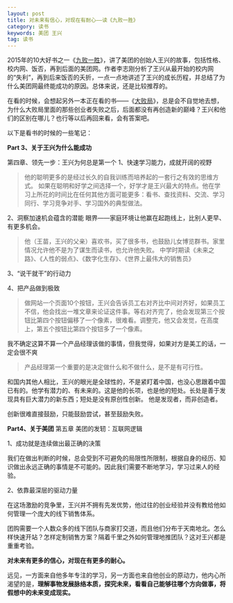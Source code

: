 ```yaml
---
layout: post
title: 对未来有信心，对现在有耐心——读《九败一胜》
category: 读书
keywords: 美团 王兴
tag: 读书
---
```

2015年的10大好书之一《[九败一胜](https://book.douban.com/subject/2018527/)》，讲了美团的创始人王兴的故事，包括性格、校内网、饭否，再到后面的美团网。作者李志刚分析了王兴从最开始的校内网的“失利”，再到后来饭否的夭折，一点一点地讲述了王兴的成长历程，并总结了为什么美团网最终能成功的原因。总体来说，还是比较推荐的。

在看的时候，会想起另外一本正在看的书——《[大败局](https://book.douban.com/subject/1072438/)》，总是会不自觉地去想，为什么大败局里面的那些创业者失败之后，后面都没有再创造新的巅峰？王兴和他们的区别在哪儿？也行等以后再回来看，会有答案吧。

以下是看书的时候的一些笔记：
	


**Part 3、关于王兴为什么能成功**

第四章、领先一步：王兴为何总是第一个
1、快速学习能力，成就开阔的视野

>他的聪明更多的是经过长久的自我训练而培养起的一套行之有效的思维方式。
如果在聪明和好学之间选择一个，好学才是王兴最大的特点。他在学习上所花的时间比在任何其他方面可能更多：看书、查找资料、交流、学习同行、学习竞争对手、学习国外的典型做法。

2、洞察加速机会蕴含的潜能
眼界——家庭环境让他赢在起跑线上，比别人更早、有更多机会。

>他（王苗，王兴的父亲）喜欢书，买了很多书，也鼓励儿女博览群书。家里情况允许他不是为了谋生而读书，也允许他失败。
中学时期读《未来之路》、《人性的弱点》、《数字化生存》、《世界上最伟大的销售员》

3、“说干就干”的行动力

4、把产品做到极致

>做网站一个页面10个按钮，王兴会告诉员工右对齐比中间对齐好，如果员工不信，他会找出一堆文章来论证这件事。等右对齐完了，他会发现第三个按钮比第四个按钮偏移了一个像素，很难看。调整完，他又会发觉，在高度上，第五个按钮比第四个按钮多了一个像素。


我不确定这算不算一个产品经理该做的事情，但我觉得，如果对方是美工的话，一定会很不爽


>产品经理第一个重要的是决定做什么和不做什么，是不是有可行性。
>
和国内其他人相比，王兴的眼光是全球性的，不是紧盯着中国，也没心思跟着中国已有的。他学有潜力的、有未来的。这是他的长项，也是他的短处。长处是善于发现具有巨大潜力的新东西；短处是没有原创性创新。
他是发现者，而非创造者。
>
创新很难直接鼓励，只能鼓励尝试，甚至鼓励失败。

**Part4、关于美团**
第五章 美团的发轫：互联网逻辑

1、成功就是连续做出最正确的决策
>
我们在做出判断的时候，总会受到不可避免的局限性所限制，根据自身的经历、知识做出永远正确的事情是不可能的。因此我们需要不断地学习，学习过来人的经验。

2、依靠最深层的驱动力量

>
在这场激励的竞争里，王兴并不拥有先发优势，他过往的创业经验并没有教给他如何管理一个庞大的线下销售体系。

团购需要一个人数众多的线下团队与商家打交道，而且他们分布于天南地北。怎么样快速开站？怎样定制销售方案？隔着千里之外如何管理地推团队？这对王兴都是重重考验。

**对未来有更多的信心，对现在有更多的耐心。**

远见，一方面来自他多年专注的学习，另一方面也来自他创业的原动力，他内心所渴望的是，**理解事物发展脉络本质，探究未来，看看自己能够往哪个方向做事，将假想中的未来变成现实。**


